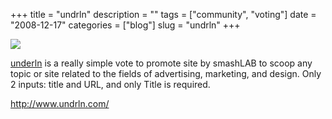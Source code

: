 +++
title = "undrln"
description = ""
tags = ["community", "voting"]
date = "2008-12-17"
categories = ["blog"]
slug = "undrln"
+++



  <div class="notebook-screenshot"><a href="http://www.undrln.com/"><img src="http://media.konigi.com/bluga/wt49493243bb370.jpg"/></a></div><p><a href="http://www.undrln.com/">underln</a> is a really simple vote to promote site by smashLAB to scoop any topic or site related to the fields of advertising, marketing, and design. Only 2 inputs: title and URL, and only Title is required.</p>
    
  <a href="http://www.undrln.com/">http://www.undrln.com/</a>
